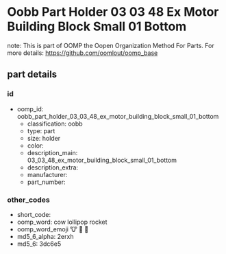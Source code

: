 # Oobb Part Holder 03 03 48 Ex Motor Building Block Small 01 Bottom  

note: This is part of OOMP the Oopen Organization Method For Parts. For more details: https://github.com/oomlout/oomp_base

##  part details





### id
* oomp_id: oobb_part_holder_03_03_48_ex_motor_building_block_small_01_bottom
  * classification: oobb
  * type: part
  * size: holder
  * color: 
  * description_main: 03_03_48_ex_motor_building_block_small_01_bottom
  * description_extra: 
  * manufacturer: 
  * part_number: 

### other_codes
* short_code: 
* oomp_word: cow lollipop rocket
* oomp_word_emoji :cow: :lollipop: :rocket:
* md5_6_alpha: 2erxh
* md5_6: 3dc6e5